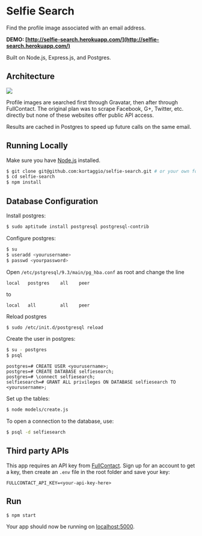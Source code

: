 # Selfie Search

Find the profile image associated with an email address.

**DEMO: [http://selfie-search.herokuapp.com/](http://selfie-search.herokuapp.com/)**

Built on Node.js, Express.js, and Postgres.

## Architecture

[![](http://i.imgur.com/oH1KY2b.png)](https://docs.google.com/drawings/d/1WOe29v3Ka4zwd5yDdRu7bBWAjWM1eoS1wPpJVAo4YSE)

Profile images are searched first through Gravatar, then after through FullContact. The original plan was to scrape Facebook, G+, Twitter, etc. directly but none of these websites offer public API access.

Results are cached in Postgres to speed up future calls on the same email.

## Running Locally

Make sure you have [Node.js](http://nodejs.org/) installed.

```sh
$ git clone git@github.com:kortaggio/selfie-search.git # or your own fork
$ cd selfie-search
$ npm install
```

## Database Configuration

Install postgres:

```sh
$ sudo aptitude install postgresql postgresql-contrib
```

Configure postgres:

```sh
$ su
$ useradd <yourusername>
$ passwd <yourpassword>
```

Open `/etc/pstgresql/9.3/main/pg_hba.conf` as root and change the line

	local   postgres    all    peer

to

	local   all         all    peer

Reload postgres

```sh
$ sudo /etc/init.d/postgresql reload
```

Create the user in postgres:

```sh
$ su - postgres
$ psql
```

```
postgres=# CREATE USER <yourusername>;
postgres=# CREATE DATABASE selfiesearch;
postgres=# \connect selfiesearch;
selfiesearch=# GRANT ALL privileges ON DATABASE selfiesearch TO <yourusername>;
```

Set up the tables:

```sh
$ node models/create.js
```

To open a connection to the database, use:

```sh
$ psql -d selfiesearch
```

## Third party APIs

This app requires an API key from [FullContact](https://www.fullcontact.com/). Sign up for an account to get a key, then create an `.env` file in the root folder and save your key:

	FULLCONTACT_API_KEY=<your-api-key-here>


## Run

```sh
$ npm start
```

Your app should now be running on [localhost:5000](http://localhost:5000/).

